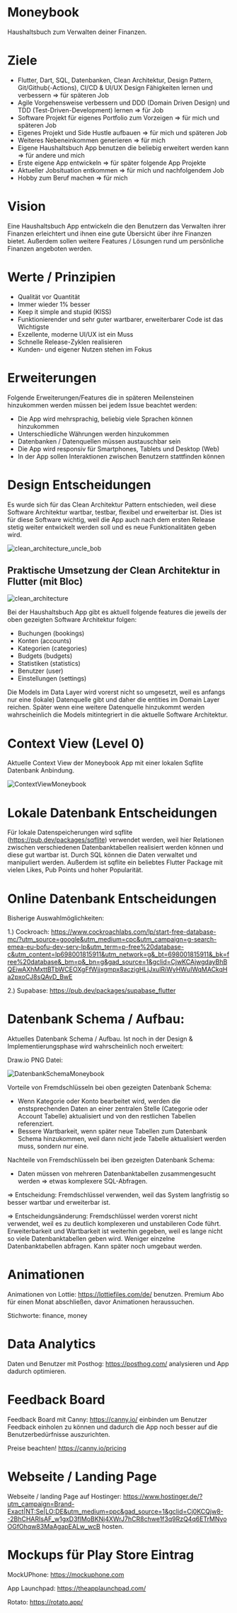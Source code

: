 # Moneybook
Haushaltsbuch zum Verwalten deiner Finanzen.

# Ziele

- Flutter, Dart, SQL, Datenbanken, Clean Architektur, Design Pattern, Git/Github(-Actions), CI/CD & UI/UX Design Fähigkeiten lernen und verbessern => für späteren Job
- Agile Vorgehensweise verbessern und DDD (Domain Driven Design) und TDD (Test-Driven-Development) lernen => für Job
- Software Projekt für eigenes Portfolio zum Vorzeigen => für mich und späteren Job
- Eigenes Projekt und Side Hustle aufbauen => für mich und späteren Job
- Weiteres Nebeneinkommen generieren => für mich
- Eigene Haushaltsbuch App benutzen die beliebig erweitert werden kann => für andere und mich
- Erste eigene App entwickeln => für später folgende App Projekte
- Aktueller Jobsituation entkommen => für mich und nachfolgendem Job
- Hobby zum Beruf machen => für mich

# Vision

Eine Haushaltsbuch App entwickeln die den Benutzern das Verwalten ihrer Finanzen erleichtert und ihnen eine gute Übersicht über ihre Finanzen bietet. Außerdem sollen weitere Features / Lösungen rund um persönliche Finanzen angeboten werden.

# Werte / Prinzipien

- Qualität vor Quantität
- Immer wieder 1% besser
- Keep it simple and stupid (KISS)
- Funktionierender und sehr guter wartbarer, erweiterbarer Code ist das Wichtigste
- Exzellente, moderne UI/UX ist ein Muss
- Schnelle Release-Zyklen realisieren
- Kunden- und eigener Nutzen stehen im Fokus

# Erweiterungen

Folgende Erweiterungen/Features die in späteren Meilensteinen hinzukommen werden müssen bei jedem Issue beachtet werden:

- Die App wird mehrsprachig, beliebig viele Sprachen können hinzukommen
- Unterschiedliche Währungen werden hinzukommen
- Datenbanken / Datenquellen müssen austauschbar sein
- Die App wird responsiv für Smartphones, Tablets und Desktop (Web)
- In der App sollen Interaktionen zwischen Benutzern stattfinden können

# Design Entscheidungen

Es wurde sich für das Clean Architektur Pattern entschieden, weil diese Software Architektur wartbar, testbar, flexibel und erweiterbar ist.
Dies ist für diese Software wichtig, weil die App auch nach dem ersten Release stetig weiter entwickelt werden soll und es neue Funktionalitäten geben wird.

![clean_architecture_uncle_bob](https://github.com/Marcel9494/Moneybook/assets/93829086/dd384c3b-dea6-4c58-9546-b8ecf9c1b728)

## Praktische Umsetzung der Clean Architektur in Flutter (mit Bloc)

![clean_architecture](https://github.com/Marcel9494/Moneybook/assets/93829086/06136010-4228-4092-b341-37451b5d76a2)

Bei der Haushaltsbuch App gibt es aktuell folgende features die jeweils der oben gezeigten Software Architektur folgen:
- Buchungen (bookings)
- Konten (accounts)
- Kategorien (categories)
- Budgets (budgets)
- Statistiken (statistics)
- Benutzer (user)
- Einstellungen (settings)

Die Models im Data Layer wird vorerst nicht so umgesetzt, weil es anfangs nur eine (lokale) Datenquelle gibt und daher die entities im 
Domain Layer reichen. Später wenn eine weitere Datenquelle hinzukommt werden wahrscheinlich die Models mitintegriert in die aktuelle Software Architektur.

# Context View (Level 0)

Aktuelle Context View der Moneybook App mit einer lokalen Sqflite Datenbank Anbindung.

![ContextViewMoneybook](https://github.com/user-attachments/assets/21276d2b-f90f-4028-89b3-bd1e6c31cfbf)

# Lokale Datenbank Entscheidungen

Für lokale Datenspeicherungen wird sqflite (https://pub.dev/packages/sqflite) verwendet werden, weil hier Relationen zwischen verschiedenen Datenbanktabellen realisiert werden können
und diese gut wartbar ist. Durch SQL können die Daten verwaltet und manipuliert werden. Außerdem ist sqflite ein beliebtes Flutter Package mit vielen Likes, Pub Points und hoher Popularität.

# Online Datenbank Entscheidungen

Bisherige Auswahlmöglichkeiten:

1.) Cockroach: https://www.cockroachlabs.com/lp/start-free-database-mc/?utm_source=google&utm_medium=cpc&utm_campaign=g-search-emea-eu-bofu-dev-serv-lp&utm_term=p-free%20database-c&utm_content=lp698001815911&utm_network=g&_bt=698001815911&_bk=free%20database&_bm=p&_bn=g&gad_source=1&gclid=CjwKCAjwgdayBhBQEiwAXhMxttBTbWCEOXgFfWjjxgmpx8aczigHLjJxulRiWyHWuIWqMACkqHa2pxoCJ8sQAvD_BwE

2.) Supabase: https://pub.dev/packages/supabase_flutter

# Datenbank Schema / Aufbau:

Aktuelles Datenbank Schema / Aufbau. Ist noch in der Design & Implementierungsphase wird wahrscheinlich noch erweitert:

Draw.io PNG Datei:

![DatenbankSchemaMoneybook](https://github.com/user-attachments/assets/ac3acca0-25a3-481d-8646-17ab853f4a30)

Vorteile von Fremdschlüsseln bei oben gezeigten Datenbank Schema:
- Wenn Kategorie oder Konto bearbeitet wird, werden die enstsprechenden Daten an einer zentralen Stelle (Categorie oder Account Tabelle) aktualisiert und von den restlichen Tabellen referenziert.
- Bessere Wartbarkeit, wenn später neue Tabellen zum Datenbank Schema hinzukommen, weil dann nicht jede Tabelle aktualisiert werden muss, sondern nur eine.

Nachteile von Fremdschlüsseln bei iben gezeigten Datenbank Schema:
- Daten müssen von mehreren Datenbanktabellen zusammengesucht werden => etwas komplexere SQL-Abfragen.

=> Entscheidung: Fremdschlüssel verwenden, weil das System langfristig so besser wartbar und erweiterbar ist.

=> Entscheidungsänderung: Fremdschlüssel werden vorerst nicht verwendet, weil es zu deutlich komplexeren und unstabileren Code führt.
Erweiterbarkeit und Wartbarkeit ist weiterhin gegeben, weil es lange nicht so viele Datenbanktabellen geben wird.
Weniger einzelne Datenbanktabellen abfragen. Kann später noch umgebaut werden.

# Animationen

Animationen von Lottie: https://lottiefiles.com/de/ benutzen. Premium Abo für einen Monat abschließen, davor Animationen heraussuchen.

Stichworte: finance, money

# Data Analytics

Daten und Benutzer mit Posthog: https://posthog.com/ analysieren und App dadurch optimieren.

# Feedback Board

Feedback Board mit Canny: https://canny.io/ einbinden um Benutzer Feedback einholen zu können und dadurch die App noch besser auf die Benutzerbedürfnisse auszurichten.

Preise beachten! https://canny.io/pricing

# Webseite / Landing Page

Webseite / landing Page auf Hostinger: https://www.hostinger.de/?utm_campaign=Brand-Exact|NT:Se|LO:DE&utm_medium=ppc&gad_source=1&gclid=Cj0KCQjw8--2BhCHARIsAF_w1gxD3flMoBKNj4XWrJ7hCR8chwe1f3q9RzQ4q6ETrMNyoOGfOhqw83MaAgapEALw_wcB hosten.

# Mockups für Play Store Eintrag

MockUPhone: https://mockuphone.com

App Launchpad: https://theapplaunchpad.com/

Rotato: https://rotato.app/
